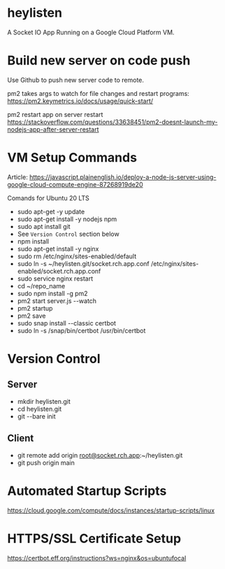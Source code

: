 # heylisten

A Socket IO App Running on a Google Cloud Platform VM.

# Build new server on code push

Use Github to push new server code to remote.

pm2 takes args to watch for file changes and restart programs: https://pm2.keymetrics.io/docs/usage/quick-start/

pm2 restart app on server restart
https://stackoverflow.com/questions/33638451/pm2-doesnt-launch-my-nodejs-app-after-server-restart

# VM Setup Commands

Article: https://javascript.plainenglish.io/deploy-a-node-js-server-using-google-cloud-compute-engine-87268919de20

Comands for Ubuntu 20 LTS

- sudo apt-get -y update
- sudo apt-get install -y nodejs npm
- sudo apt install git
- See `Version Control` section below
- npm install
- sudo apt-get install -y nginx
- sudo rm /etc/nginx/sites-enabled/default
- sudo ln -s ~/heylisten.git/socket.rch.app.conf /etc/nginx/sites-enabled/socket.rch.app.conf
- sudo service nginx restart
- cd ~/repo_name
- sudo npm install -g pm2
- pm2 start server.js --watch
- pm2 startup
- pm2 save
- sudo snap install --classic certbot
- sudo ln -s /snap/bin/certbot /usr/bin/certbot

# Version Control

## Server
- mkdir heylisten.git
- cd heylisten.git
- git --bare init

## Client
- git remote add origin root@socket.rch.app:~/heylisten.git
- git push origin main

# Automated Startup Scripts

https://cloud.google.com/compute/docs/instances/startup-scripts/linux

# HTTPS/SSL Certificate Setup

https://certbot.eff.org/instructions?ws=nginx&os=ubuntufocal
